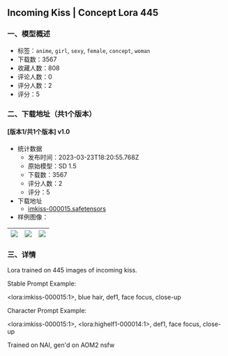 ## Incoming Kiss | Concept Lora 445
### 一、模型概述

- 标签：`anime`, `girl`, `sexy`, `female`, `concept`, `woman`
- 下载数：3567
- 收藏人数：808
- 评论人数：0
- 评分人数：2
- 评分：5

### 二、下载地址（共1个版本）

#### [版本1/共1个版本] v1.0

- 统计数据
  - 发布时间：2023-03-23T18:20:55.768Z
  - 原始模型：SD 1.5
  - 下载数：3567
  - 评分人数：2
  - 评分：5
- 下载地址
  - [imkiss-000015.safetensors](https://civitai.com/api/download/models/26421)
- 样例图像：

| <img src="https://image.civitai.com/xG1nkqKTMzGDvpLrqFT7WA/21d9d204-1f88-46d0-d505-64973253fd00/width=450/291099.jpeg" /> | <img src="https://image.civitai.com/xG1nkqKTMzGDvpLrqFT7WA/43ed66ac-d9d6-429b-8532-7a53c63c5200/width=450/291101.jpeg" /> | <img src="https://image.civitai.com/xG1nkqKTMzGDvpLrqFT7WA/59210b10-d622-4ad1-0dd3-ebd8fe940000/width=450/291100.jpeg" /> |
| ---- | ---- | ---- |


### 三、详情
<p>Lora trained on 445 images of incoming kiss. </p><p>Stable Prompt Example:</p><p>&lt;lora:imkiss-000015:1&gt;, blue hair, def1, face focus, close-up</p><p>Character Prompt Example:</p><p>&lt;lora:imkiss-000015:1&gt;, &lt;lora:highelf1-000014:1&gt;, def1, face focus, close-up</p><p>Trained on NAI, gen'd on AOM2 nsfw</p>